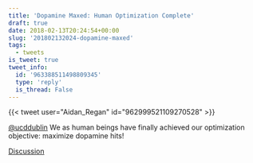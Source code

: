 ```yaml
---
title: 'Dopamine Maxed: Human Optimization Complete'
draft: true
date: 2018-02-13T20:24:54+00:00
slug: '201802132024-dopamine-maxed'
tags:
  - tweets
is_tweet: true
tweet_info:
  id: '963388511498809345'
  type: 'reply'
  is_thread: False
---
```




{{< tweet user="Aidan_Regan" id="962999521109270528" >}}

[@ucddublin](https://x.com/ucddublin) We as human beings have finally achieved our optimization objective: maximize dopamine hits!

[Discussion](https://x.com/sytelus/status/963388511498809345)
